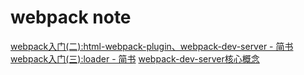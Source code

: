 # webpack note

[webpack入门(二):html-webpack-plugin、webpack-dev-server - 简书](https://www.jianshu.com/p/33e3752be8e5)  
[webpack入门(三):loader - 简书](https://www.jianshu.com/p/2cb657eb83d6)
[webpack-dev-server核心概念](https://www.jianshu.com/p/e547fb9747e0)  